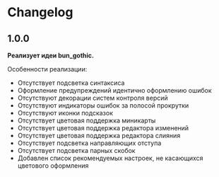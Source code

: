 # Changelog


## 1.0.0

**Реализует идеи bun_gothic.**

Особенности реализации:

- Отсутствует подсветка синтаксиса
- Оформление предупреждений идентично оформлению ошибок
- Отсутствуют декорации систем контроля версий
- Отсутствуют индикаторы ошибок за полосой прокрутки
- Отсутствуют иконки подсказок
- Отсутствует цветовая поддержка миникарты
- Отсутствует цветовая поддержка редактора изменений
- Отсутствует цветовая поддержка редактора слияния
- Отсутствует подсветка направляющих отступа
- Отсутствует подсветка парных скобок
- Добавлен список рекомендуемых настроек, не касающихся цветового оформления
